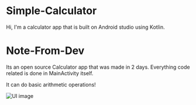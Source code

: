 # Simple-Calculator
Hi, I'm a calculator app that is built on Android studio using Kotlin. 

# Note-From-Dev
Its an open source Calculator app that was made in 2 days.
Everything code related is done in MainActivity itself.

It can do basic arithmetic operations!

![UI image](https://user-images.githubusercontent.com/51446479/162614616-ab818787-6da7-49eb-a2cd-ae47b293c86e.png)

